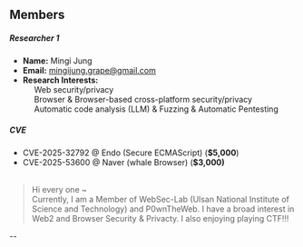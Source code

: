 ## Members 

##### Researcher 1
- **Name:** Mingi Jung
- **Email:** mingijung.grape@gmail.com
- **Research Interests:** <br>
    &nbsp;&nbsp;&nbsp;&nbsp;&nbsp;Web security/privacy<br>
    &nbsp;&nbsp;&nbsp;&nbsp;&nbsp;Browser & Browser-based cross-platform security/privacy<br>
    &nbsp;&nbsp;&nbsp;&nbsp;&nbsp;Automatic code analysis (LLM) & Fuzzing & Automatic Pentesting<br>
    
##### CVE
- CVE-2025-32792 @ Endo (Secure ECMAScript) (**$5,000**)
- CVE-2025-53600 @ Naver (whale Browser) (**$3,000)**<br><br>
>Hi every one ~ <br>
>Currently, I am a Member of WebSec-Lab (Ulsan National Institute of Science and Technology) and P0wnTheWeb. I have a broad interest in Web2 and Browser Security & Privacty. I also enjoying playing CTF!!!

--